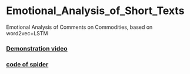 # Emotional_Analysis_of_Short_Texts
Emotional Analysis of Comments on Commodities, based on word2vec+LSTM

### [Demonstration video](https://www.bilibili.com/video/av49209066/)

### [code of spider](https://github.com/KarlRixon/JDCommentSpider)
